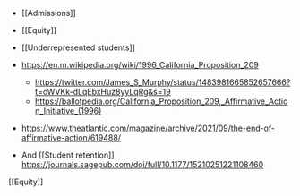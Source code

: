   - [[Admissions]]
  - [[Equity]]
  - [[Underrepresented students]]

  - https://en.m.wikipedia.org/wiki/1996_California_Proposition_209
      - https://twitter.com/James_S_Murphy/status/1483981665852657666?t=oWVKk-dLqEbxHuz8yyLqRg&s=19
      - https://ballotpedia.org/California_Proposition_209,_Affirmative_Action_Initiative_(1996)

  - https://www.theatlantic.com/magazine/archive/2021/09/the-end-of-affirmative-action/619488/

  - And [[Student retention]]
    https://journals.sagepub.com/doi/full/10.1177/15210251221108460

[[Equity]]